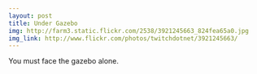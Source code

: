 ```yaml
---
layout: post
title: Under Gazebo 
img: http://farm3.static.flickr.com/2538/3921245663_824fea65a0.jpg 
img_link: http://www.flickr.com/photos/twitchdotnet/3921245663/ 
---
```

You must face the gazebo alone.